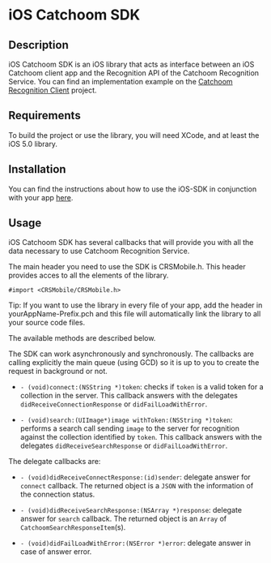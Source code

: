 iOS Catchoom SDK
====================

Description
-----------
iOS Catchoom SDK is an iOS library that acts as interface between an iOS Catchoom client app and the Recognition API of the Catchoom Recognition Service. You can find an implementation example on the [Catchoom Recognition Client](https://github.com/Catchoom/ios-crc "Catchoom Recognition Client") project.

Requirements
------------
To build the project or use the library, you will need XCode, and at least the iOS 5.0 library.

Installation
------------
You can find the instructions about how to use the iOS-SDK in conjunction with your app [here](https://github.com/Catchoom/ios-sdk/wiki/Installation-of-the-iOS-SDK-into-your-own-app).

Usage
-----

iOS Catchoom SDK has several callbacks that will provide you with all the data necessary to use Catchoom Recognition Service. 

The main header you need to use the SDK is CRSMobile.h. This header provides acces to all the elements of the library. 

	#import <CRSMobile/CRSMobile.h>

Tip: If you want to use the library in every file of your app, add the header in yourAppName-Prefix.pch and this file will automatically link the library to all your source code files.

The available methods are described below.

The SDK can work asynchronously and synchronously. The callbacks are calling explicitly the main queue (using GCD) so it is up to you to create the request in background or not.


* `- (void)connect:(NSString *)token`: checks if `token` is a valid token for a collection in the server. This callback answers with the delegates `didReceiveConnectionResponse` or `didFailLoadWithError`.

* `- (void)search:(UIImage*)image withToken:(NSString *)token`: performs a search call sending `image` to the server for recognition against the collection identified by `token`. This callback answers with the delegates `didReceiveSearchResponse` or `didFailLoadWithError`.


The delegate callbacks are:

* `- (void)didReceiveConnectResponse:(id)sender`: delegate answer for `connect` callback. The returned object is a `JSON` with the information of the connection status.

* `- (void)didReceiveSearchResponse:(NSArray *)response`: delegate answer for `search` callback. The returned object is an `Array` of `CatchoomSearchResponseItem`(s). 

* `- (void)didFailLoadWithError:(NSError *)error`: delegate answer in case of answer error.

